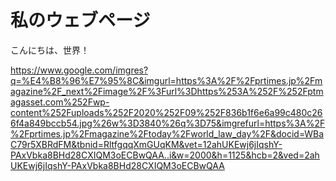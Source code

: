 <!DOCTYPE <html>
<html lang="ja">
  <meta name="viewport" content="width=device-width, initial-scale=1">
  <meta charset="UTF-8">
   <head>
   <div class="title">
    <h1>私のウェブページ</h1>
    <p>こんにちは、世界！</p>
    <a href="#">https://www.google.com/imgres?q=%E4%B8%96%E7%95%8C&imgurl=https%3A%2F%2Fprtimes.jp%2Fmagazine%2F_next%2Fimage%2F%3Furl%3Dhttps%253A%252F%252Fptmagasset.com%252Fwp-content%252Fuploads%252F2020%252F09%252F836b1f6e6a99c480c266f4a849bccb54.jpg%26w%3D3840%26q%3D75&imgrefurl=https%3A%2F%2Fprtimes.jp%2Fmagazine%2Ftoday%2Fworld_law_day%2F&docid=WBaC79r5XBRdFM&tbnid=RltfgqqXmGUqKM&vet=12ahUKEwj6jIqshY-PAxVbka8BHd28CXIQM3oECBwQAA..i&w=2000&h=1125&hcb=2&ved=2ahUKEwj6jIqshY-PAxVbka8BHd28CXIQM3oECBwQAA</a>
   </div>
  </head>
</html>
